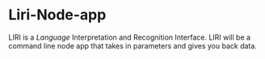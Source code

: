 # Liri-Node-app

LIRI is a _Language_ Interpretation and Recognition Interface. LIRI will be a command line node app that takes in parameters and gives you back data.
